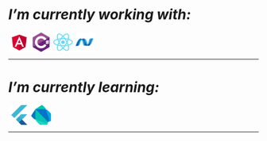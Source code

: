 
# <i>I’m currently working with:<i/>

<div style="display: flex;">
<img src = "https://raw.githubusercontent.com/devicons/devicon/6910f0503efdd315c8f9b858234310c06e04d9c0/icons/angular/angular-original.svg" alt = "html" widft = "40" height = "40" style = "max-width;100%;margin: 0 2px"></img>
<img src = "https://raw.githubusercontent.com/devicons/devicon/6910f0503efdd315c8f9b858234310c06e04d9c0/icons/csharp/csharp-original.svg" alt = "html" widft = "40" height = "40" style = "max-width;100%;margin: 0 2px"></img>
<img src = "https://raw.githubusercontent.com/devicons/devicon/6910f0503efdd315c8f9b858234310c06e04d9c0/icons/react/react-original.svg" alt = "html" widft = "40" height = "40" style = "max-width;100%;margin: 0 2px"></img>
 <img src = "https://raw.githubusercontent.com/devicons/devicon/6910f0503efdd315c8f9b858234310c06e04d9c0/icons/dot-net/dot-net-original.svg" alt = "html" widft = "40" height = "40" style = "max-width;100%;margin: 0 2px"></img>

</div>
 <hr />
 
# I’m currently learning:

 <div style="display: flex;">
<img src = "https://raw.githubusercontent.com/devicons/devicon/6910f0503efdd315c8f9b858234310c06e04d9c0/icons/flutter/flutter-original.svg" alt = "html" widft = "40" height = "40" style = "max-width;100%;margin: 0 2px"></img>
<img src = "https://raw.githubusercontent.com/devicons/devicon/6910f0503efdd315c8f9b858234310c06e04d9c0/icons/dart/dart-original.svg" alt = "html" widft = "40" height = "40" style = "max-width;100%;margin: 0 2px"></img>
 </div>
 <hr />
<!--
**brunoinnecco/brunoinnecco** is a ✨ _special_ ✨ repository because its `README.md` (this file) appears on your GitHub profile.

Here are some ideas to get you started:

- 🔭 I’m currently working on ...
- 🌱 I’m currently learning ...
- 👯 I’m looking to collaborate on ...
- 🤔 I’m looking for help with ...
- 💬 Ask me about ...
- 📫 How to reach me: ...
- 😄 Pronouns: ...
- ⚡ Fun fact: ...
-->

